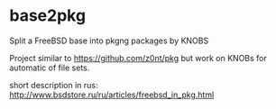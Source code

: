 base2pkg
========

Split a FreeBSD base into pkgng packages by KNOBS

Project similar to https://github.com/z0nt/pkg but work on KNOBs for
automatic of file sets.

short description in rus: http://www.bsdstore.ru/ru/articles/freebsd_in_pkg.html
